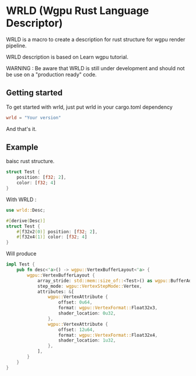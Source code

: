 # WRLD (Wgpu Rust Language Descriptor)

WRLD is a macro to create a description for rust structure for wgpu render pipeline.

WRLD description is based on Learn wgpu tutorial.

WARNING : Be aware that WRLD is still under development and should not be use on a "production ready" code.

## Getting started

To get started with wrld, just put wrld in your cargo.toml dependency
```toml
wrld = "Your version"
```
And that's it.

## Example

baisc rust structure.
```rust
struct Test {
    position: [f32; 2],
    color: [f32; 4]
}
```
With WRLD : 
```rust
use wrld::Desc;

#[derive(Desc)]
struct Test {
    #[f32x2(0)] position: [f32; 2],
    #[f32x4(1)] color: [f32; 4]
}
```
Will produce
```rust
impl Test {
    pub fn desc<'a>() -> wgpu::VertexBufferLayout<'a> {
        wgpu::VertexBufferLayout {
            array_stride: std::mem::size_of::<Test>() as wgpu::BufferAddress,
            step_mode: wgpu::VertexStepMode::Vertex,
            attributes: &[
                wgpu::VertexAttribute {
                    offset: 0u64,
                    format: wgpu::VertexFormat::Float32x3,
                    shader_location: 0u32,
                },
                wgpu::VertexAttribute {
                    offset: 12u64,
                    format: wgpu::VertexFormat::Float32x4,
                    shader_location: 1u32,
                },
            ],
        }
    }
}
```